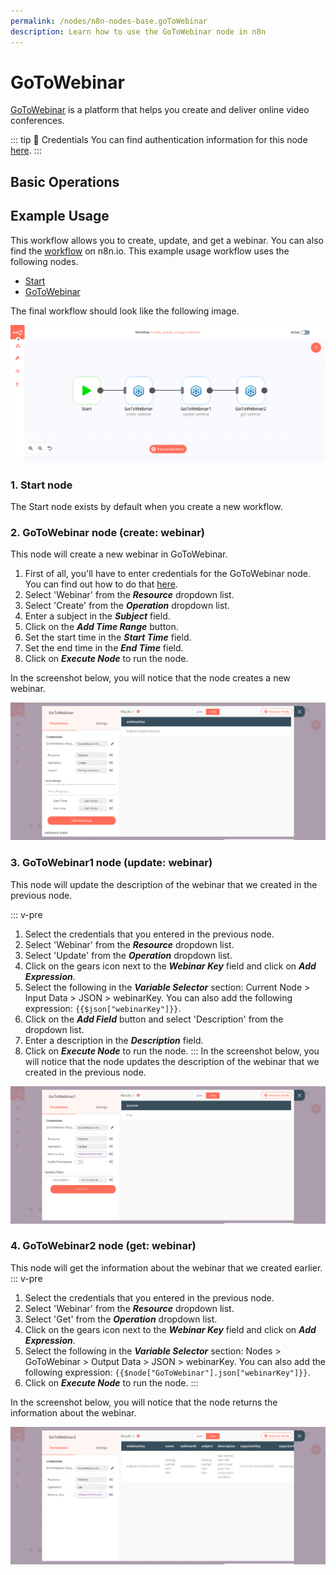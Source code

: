 ```yaml
---
permalink: /nodes/n8n-nodes-base.goToWebinar
description: Learn how to use the GoToWebinar node in n8n
---
```


# GoToWebinar

[GoToWebinar](https://www.gotomeeting.com/webinar) is a platform that helps you create and deliver online video conferences.

::: tip 🔑 Credentials
You can find authentication information for this node [here](../../../credentials/GoToWebinar/README.md).
:::

## Basic Operations

<Resource node="GoToWebinar" />

## Example Usage

This workflow allows you to create, update, and get a webinar. You can also find the [workflow](https://n8n.io/workflows/960) on n8n.io. This example usage workflow uses the following nodes.
- [Start](../../core-nodes/Start/README.md)
- [GoToWebinar]()

The final workflow should look like the following image.

![A workflow with the GoToWebinar node](./workflow.png)

### 1. Start node

The Start node exists by default when you create a new workflow.

### 2. GoToWebinar node (create: webinar)

This node will create a new webinar in GoToWebinar.

1. First of all, you'll have to enter credentials for the GoToWebinar node. You can find out how to do that [here](../../../credentials/GoToWebinar/README.md).
2. Select 'Webinar' from the ***Resource*** dropdown list.
3. Select 'Create' from the ***Operation*** dropdown list.
4. Enter a subject in the ***Subject*** field.
5. Click on the ***Add Time Range*** button.
6. Set the start time in the ***Start Time*** field.
7. Set the end time in the ***End Time*** field.
8. Click on ***Execute Node*** to run the node.

In the screenshot below, you will notice that the node creates a new webinar.

![Using the GoToWebinar node to create a new webinar](./GoToWebinar_node.png)

### 3. GoToWebinar1 node (update: webinar)

This node will update the description of the webinar that we created in the previous node.

::: v-pre
1. Select the credentials that you entered in the previous node.
2. Select 'Webinar' from the ***Resource*** dropdown list.
3. Select 'Update' from the ***Operation*** dropdown list.
4. Click on the gears icon next to the ***Webinar Key*** field and click on ***Add Expression***.
5. Select the following in the ***Variable Selector*** section: Current Node > Input Data > JSON > webinarKey. You can also add the following expression: `{{$json["webinarKey"]}}`.
6. Click on the ***Add Field*** button and select 'Description' from the dropdown list.
7. Enter a description in the ***Description*** field.
8. Click on ***Execute Node*** to run the node.
:::
In the screenshot below, you will notice that the node updates the description of the webinar that we created in the previous node.

![Using the GoToWebinar node to update a webinar](./GoToWebinar1_node.png)

### 4. GoToWebinar2 node (get: webinar)

This node will get the information about the webinar that we created earlier.
::: v-pre
1. Select the credentials that you entered in the previous node.
2. Select 'Webinar' from the ***Resource*** dropdown list.
3. Select 'Get' from the ***Operation*** dropdown list.
4. Click on the gears icon next to the ***Webinar Key*** field and click on ***Add Expression***.
5. Select the following in the ***Variable Selector*** section: Nodes > GoToWebinar > Output Data > JSON > webinarKey. You can also add the following expression: `{{$node["GoToWebinar"].json["webinarKey"]}}`.
6. Click on ***Execute Node*** to run the node.
:::

In the screenshot below, you will notice that the node returns the information about the webinar.

![Using the GoToWebinar node to get information of a webinar](./GoToWebinar2_node.png)
